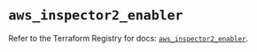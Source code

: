 # `aws_inspector2_enabler`

Refer to the Terraform Registry for docs: [`aws_inspector2_enabler`](https://registry.terraform.io/providers/hashicorp/aws/5.100.0/docs/resources/inspector2_enabler).
